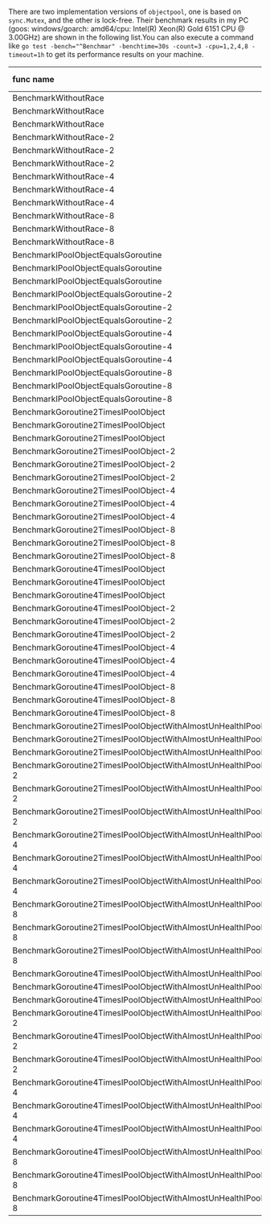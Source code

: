 There are two implementation versions of `objectpool`, one is based on `sync.Mutex`, and the other is lock-free. Their benchmark results in my PC (goos: windows/goarch: amd64/cpu: Intel(R) Xeon(R) Gold 6151 CPU @ 3.00GHz) are shown in the following list.You can also execute a command like `go test -bench="^Benchmar" -benchtime=30s -count=3 -cpu=1,2,4,8 -timeout=1h` to get its performance results on your machine.

| func name                                                          | sync.free ns/op | sync.Lock ns/op |
|:-------------------------------------------------------------------|:---------------:|:---------------:|
| BenchmarkWithoutRace                                               |      151.1      |      173.5      |
| BenchmarkWithoutRace                                               |      148.3      |      169.5      |
| BenchmarkWithoutRace                                               |      146.7      |      170.7      |
| BenchmarkWithoutRace-2                                             |      152.9      |      167.8      |
| BenchmarkWithoutRace-2                                             |       150       |      169.2      |
| BenchmarkWithoutRace-2                                             |       148       |      170.4      |
| BenchmarkWithoutRace-4                                             |      147.4      |      174.7      |
| BenchmarkWithoutRace-4                                             |      146.7      |      170.9      |
| BenchmarkWithoutRace-4                                             |      149.3      |      172.1      |
| BenchmarkWithoutRace-8                                             |      147.9      |       171       |
| BenchmarkWithoutRace-8                                             |      149.7      |      170.6      |
| BenchmarkWithoutRace-8                                             |      149.7      |       170       |
| BenchmarkIPoolObjectEqualsGoroutine                                |      663.3      |      692.5      |
| BenchmarkIPoolObjectEqualsGoroutine                                |      627.4      |      688.3      |
| BenchmarkIPoolObjectEqualsGoroutine                                |      628.8      |       677       |
| BenchmarkIPoolObjectEqualsGoroutine-2                              |      2109       |      2061       |
| BenchmarkIPoolObjectEqualsGoroutine-2                              |      2090       |      2055       |
| BenchmarkIPoolObjectEqualsGoroutine-2                              |      2130       |      2051       |
| BenchmarkIPoolObjectEqualsGoroutine-4                              |      2354       |      2254       |
| BenchmarkIPoolObjectEqualsGoroutine-4                              |      2297       |      2258       |
| BenchmarkIPoolObjectEqualsGoroutine-4                              |      2229       |      2308       |
| BenchmarkIPoolObjectEqualsGoroutine-8                              |      2336       |      2294       |
| BenchmarkIPoolObjectEqualsGoroutine-8                              |      2304       |      2404       |
| BenchmarkIPoolObjectEqualsGoroutine-8                              |      2400       |      2356       |
| BenchmarkGoroutine2TimesIPoolObject                                |      647.5      |      1077       |
| BenchmarkGoroutine2TimesIPoolObject                                |      637.9      |      1143       |
| BenchmarkGoroutine2TimesIPoolObject                                |      624.5      |      1036       |
| BenchmarkGoroutine2TimesIPoolObject-2                              |      1503       |      2864       |
| BenchmarkGoroutine2TimesIPoolObject-2                              |      1513       |      2864       |
| BenchmarkGoroutine2TimesIPoolObject-2                              |      1575       |      2784       |
| BenchmarkGoroutine2TimesIPoolObject-4                              |      2007       |      3284       |
| BenchmarkGoroutine2TimesIPoolObject-4                              |      2053       |      3175       |
| BenchmarkGoroutine2TimesIPoolObject-4                              |      2194       |      3062       |
| BenchmarkGoroutine2TimesIPoolObject-8                              |      1927       |      3230       |
| BenchmarkGoroutine2TimesIPoolObject-8                              |      2022       |      3025       |
| BenchmarkGoroutine2TimesIPoolObject-8                              |      2209       |      3326       |
| BenchmarkGoroutine4TimesIPoolObject                                |      1245       |      4605       |
| BenchmarkGoroutine4TimesIPoolObject                                |      1175       |      4354       |
| BenchmarkGoroutine4TimesIPoolObject                                |      1263       |      4197       |
| BenchmarkGoroutine4TimesIPoolObject-2                              |      3026       |      7678       |
| BenchmarkGoroutine4TimesIPoolObject-2                              |      3121       |      8380       |
| BenchmarkGoroutine4TimesIPoolObject-2                              |      3115       |      8156       |
| BenchmarkGoroutine4TimesIPoolObject-4                              |      3194       |      11720      |
| BenchmarkGoroutine4TimesIPoolObject-4                              |      3234       |      17514      |
| BenchmarkGoroutine4TimesIPoolObject-4                              |      2971       |      8615       |
| BenchmarkGoroutine4TimesIPoolObject-8                              |      3484       |      12893      |
| BenchmarkGoroutine4TimesIPoolObject-8                              |      4073       |      13890      |
| BenchmarkGoroutine4TimesIPoolObject-8                              |      3623       |      14236      |
| BenchmarkGoroutine2TimesIPoolObjectWithAlmostUnHealthIPoolObject   |      2447       |      2128       |
| BenchmarkGoroutine2TimesIPoolObjectWithAlmostUnHealthIPoolObject   |      2394       |      2073       |
| BenchmarkGoroutine2TimesIPoolObjectWithAlmostUnHealthIPoolObject   |      2417       |      2097       |
| BenchmarkGoroutine2TimesIPoolObjectWithAlmostUnHealthIPoolObject-2 |      5348       |      13366      |
| BenchmarkGoroutine2TimesIPoolObjectWithAlmostUnHealthIPoolObject-2 |      5517       |      8293       |
| BenchmarkGoroutine2TimesIPoolObjectWithAlmostUnHealthIPoolObject-2 |      5473       |      9062       |
| BenchmarkGoroutine2TimesIPoolObjectWithAlmostUnHealthIPoolObject-4 |      7389       |      5949       |
| BenchmarkGoroutine2TimesIPoolObjectWithAlmostUnHealthIPoolObject-4 |      7435       |      5995       |
| BenchmarkGoroutine2TimesIPoolObjectWithAlmostUnHealthIPoolObject-4 |      7421       |      5902       |
| BenchmarkGoroutine2TimesIPoolObjectWithAlmostUnHealthIPoolObject-8 |      7305       |      6146       |
| BenchmarkGoroutine2TimesIPoolObjectWithAlmostUnHealthIPoolObject-8 |      7148       |      6253       |
| BenchmarkGoroutine2TimesIPoolObjectWithAlmostUnHealthIPoolObject-8 |      7155       |      6230       |
| BenchmarkGoroutine4TimesIPoolObjectWithAlmostUnHealthIPoolObject   |      4898       |      6722       |
| BenchmarkGoroutine4TimesIPoolObjectWithAlmostUnHealthIPoolObject   |      4891       |      6313       |
| BenchmarkGoroutine4TimesIPoolObjectWithAlmostUnHealthIPoolObject   |      4770       |      6293       |
| BenchmarkGoroutine4TimesIPoolObjectWithAlmostUnHealthIPoolObject-2 |      11526      |      30404      |
| BenchmarkGoroutine4TimesIPoolObjectWithAlmostUnHealthIPoolObject-2 |      11772      |      35032      |
| BenchmarkGoroutine4TimesIPoolObjectWithAlmostUnHealthIPoolObject-2 |      11461      |      38599      |
| BenchmarkGoroutine4TimesIPoolObjectWithAlmostUnHealthIPoolObject-4 |      18894      |      35031      |
| BenchmarkGoroutine4TimesIPoolObjectWithAlmostUnHealthIPoolObject-4 |      22907      |      34384      |
| BenchmarkGoroutine4TimesIPoolObjectWithAlmostUnHealthIPoolObject-4 |      16023      |      68870      |
| BenchmarkGoroutine4TimesIPoolObjectWithAlmostUnHealthIPoolObject-8 |      18847      |      17427      |
| BenchmarkGoroutine4TimesIPoolObjectWithAlmostUnHealthIPoolObject-8 |      18984      |      17212      |
| BenchmarkGoroutine4TimesIPoolObjectWithAlmostUnHealthIPoolObject-8 |      18188      |      18480      |
